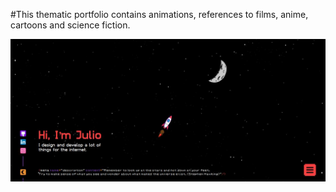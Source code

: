 #This thematic portfolio contains animations, references to films, anime, cartoons and science fiction.

<img src="media/works/1682536377_1612_26.04.2023_1343x609.jpg"> <br /> <br />

